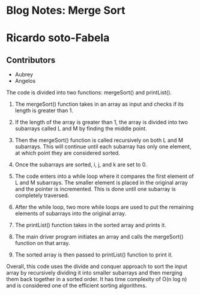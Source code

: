 # Blog Notes: Merge Sort

# Ricardo soto-Fabela

## Contributors
* Aubrey
* Angelos

The code is divided into two functions: mergeSort() and printList().

1. The mergeSort() function takes in an array as input and checks if its length is greater than 1.

2. If the length of the array is greater than 1, the array is divided into two subarrays called L and M by finding the middle point.

3. Then the mergeSort() function is called recursively on both L and M subarrays. This will continue until each subarray has only one element, at which point they are considered sorted.

4. Once the subarrays are sorted, i, j, and k are set to 0.

5. The code enters into a while loop where it compares the first element of L and M subarrays. The smaller element is placed in the original array and the pointer is incremented. This is done until one subarray is completely traversed.

6. After the while loop, two more while loops are used to put the remaining elements of subarrays into the original array.

7. The printList() function takes in the sorted array and prints it.

8. The main driver program initiates an array and calls the mergeSort() function on that array.

9. The sorted array is then passed to printList() function to print it.

Overall, this code uses the divide and conquer approach to sort the input array by recursively dividing it into smaller subarrays and then merging them back together in a sorted order. It has time complexity of O(n log n) and is considered one of the efficient sorting algorithms.
